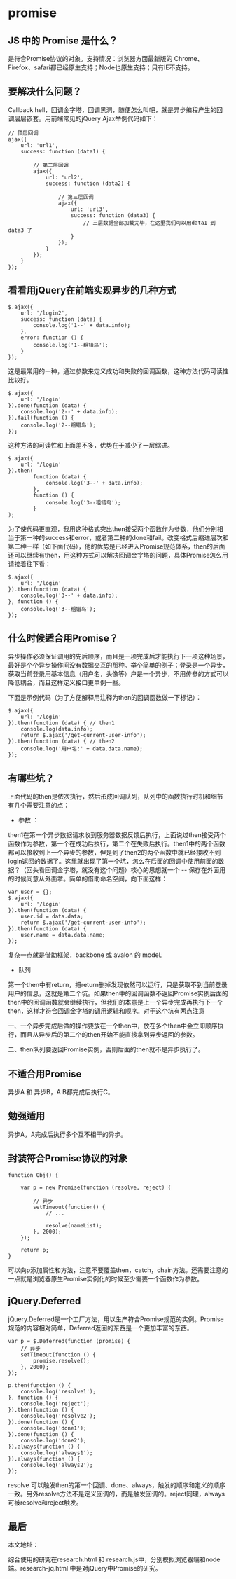 # promise

## JS 中的 Promise 是什么？

是符合Promise协议的对象。支持情况：浏览器方面最新版的 Chrome、Firefox、safari都已经原生支持；Node也原生支持；只有IE不支持。

## 要解决什么问题？ 

Callback hell，回调金字塔，回调黑洞，随便怎么叫吧，就是异步编程产生的回调层层嵌套。用前端常见的jQuery Ajax举例代码如下：

    // 顶层回调
    ajax({
        url: 'url1',
        success: function (data1) {
        
            // 第二层回调
            ajax({
                url: 'url2',
                success: function (data2) {
                
                    // 第三层回调
                    ajax({
                        url: 'url3',
                        success: function (data3) {
                            // 三层数据全部加载完毕，在这里我们可以用data1 到 data3 了
                        }
                    });
                }
            });
        }
    });

## 看看用jQuery在前端实现异步的几种方式

    $.ajax({
        url: '/login2',
        success: function (data) {
            console.log('1--' + data.info);
        },
        error: function () {
            console.log('1--粗错鸟');
        }
    });
    
这是最常用的一种，通过参数来定义成功和失败的回调函数，这种方法代码可读性比较好。

    $.ajax({
        url: '/login'
    }).done(function (data) {
        console.log('2--' + data.info);
    }).fail(function () {
        console.log('2--粗错鸟');
    });

这种方法的可读性和上面差不多，优势在于减少了一层缩进。

    $.ajax({
        url: '/login'
    }).then(
            function (data) {
                console.log('3--' + data.info);
            },
            function () {
                console.log('3--粗错鸟');
            }
    );
    
为了使代码更直观，我用这种格式突出then接受两个函数作为参数，他们分别相当于第一种的success和error，或者第二种的done和fail。改变格式后缩进层次和第二种一样（如下面代码），他的优势是已经进入Promise规范体系，then的后面还可以继续有then，用这种方式可以解决回调金字塔的问题，具体Promise怎么用请接着往下看：

    $.ajax({
        url: '/login'
    }).then(function (data) {
        console.log('3--' + data.info);
    }, function () {
        console.log('3--粗错鸟');
    });
    
## 什么时候适合用Promise？

异步操作必须保证调用的先后顺序，而且是一项完成后才能执行下一项这种场景，最好是个个异步操作间没有数据交互的那种。举个简单的例子：登录是一个异步，获取当前登录用基本信息（用户名，头像等）户是一个异步，不用传参的方式可以降低耦合，而且这样定义接口更单例一些。

下面是示例代码（为了方便解释用注释为then的回调函数做一下标记）：

    $.ajax({
        url: '/login'
    }).then(function (data) { // then1
        console.log(data.info);
        return $.ajax('/get-current-user-info');
    }).then(function (data) { // then2
        console.log('用户名:' + data.data.name);
    });

## 有哪些坑？

上面代码的then是依次执行，然后形成回调队列，队列中的函数执行时机和细节有几个需要注意的点：

 - 参数 ：

then1在第一个异步数据请求收到服务器数据反馈后执行，上面说过then接受两个函数作为参数，第一个在成功后执行，第二个在失败后执行。then1中的两个函数都可以接收到上一个异步的参数，但是到了then2的两个函数中就已经接收不到login返回的数据了。这里就出现了第一个坑，怎么在后面的回调中使用前面的数据？（回头看回调金字塔，就没有这个问题）核心的思想就一个 -- 保存在外面用的时候同意从外面拿。简单的借助命名空间，向下面这样：

    var user = {};
    $.ajax({
        url: '/login'
    }).then(function (data) {
        user.id = data.data;
        return $.ajax('/get-current-user-info');
    }).then(function (data) {
        user.name = data.data.name;
    });

复杂一点就是借助框架，backbone 或 avalon 的 model。

 - 队列
 
第一个then中有return，把return删掉发现依然可以运行，只是获取不到当前登录用户的信息，这就是第二个坑。如果then中的回调函数不返回Promise实例后面的then中的回调函数就会继续执行，但我们的本意是上一个异步完成再执行下一个then，这样才符合回调金字塔的调用逻辑和顺序。对于这个坑有两点注意

一、一个异步完成后做的操作要放在一个then中，放在多个then中会立即顺序执行，而且从异步后的第二个的then开始不能直接拿到异步返回的参数。

二、then队列要返回Promise实例，否则后面的then就不是异步执行了。

## 不适合用Promise

异步A 和 异步B，A B都完成后执行C。

## 勉强适用

异步A，A完成后执行多个互不相干的异步。

## 封装符合Promise协议的对象

    function Obj() {
    
        var p = new Promise(function (resolve, reject) {
            
            // 异步
            setTimeout(function() {
                // ...

                resolve(nameList);
            }, 2000);
        });

        return p;
    }

可以向p添加属性和方法，注意不要覆盖then，catch，chain方法。还需要注意的一点就是浏览器原生Promise实例化的时候至少需要一个函数作为参数。

## jQuery.Deferred

jQuery.Deferred是一个工厂方法，用以生产符合Promise规范的实例。Promise规范的内容相对简单，Deferred返回的东西是一个更加丰富的东西。

    var p = $.Deferred(function (promise) {
        // 异步
        setTimeout(function () {
            promise.resolve();
        }, 2000);
    });
    
    p.then(function () {
        console.log('resolve1');
    }, function () {
        console.log('reject');
    }).then(function () {
        console.log('resolve2');
    }).done(function () {
        console.log('done1');
    }).done(function () {
        console.log('done2');
    }).always(function () {
        console.log('always1');
    }).always(function () {
        console.log('always2');
    });

resolve 可以触发then的第一个回调、done、always，触发的顺序和定义的顺序一致。另外resolve方法不是定义回调的，而是触发回调的。reject同理，always可被resolve和reject触发。

## 最后

本文地址：

综合使用的研究在research.html 和 research.js中，分别模拟浏览器端和node端。research-jq.html 中是对jQuery中Promise的研究。